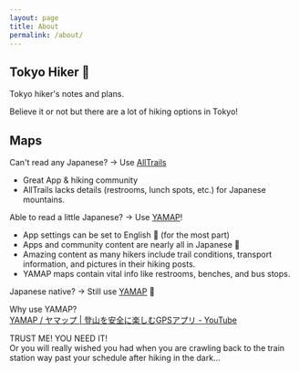 ```yaml
---
layout: page
title: About
permalink: /about/
---
```


## Tokyo Hiker 🥾

Tokyo hiker's notes and plans.

Believe it or not but there are a lot of hiking options in Tokyo!

## Maps

Can't read any Japanese? → Use [AllTrails](https://www.alltrails.com/)
* Great App & hiking community
* AllTrails lacks details (restrooms, lunch spots, etc.) for Japanese mountains.

Able to read a little Japanese? → Use [YAMAP](https://yamap.com/)!
* App settings can be set to English 💪 (for the most part)
* Apps and community content are nearly all in Japanese 🥲
* Amazing content as many hikers include trail conditions, transport information, and pictures in their hiking posts.
* YAMAP maps contain vital info like restrooms, benches, and bus stops.

Japanese native? → Still use [YAMAP](https://yamap.com/) 🤣

Why use YAMAP?  
[YAMAP / ヤマップ | 登山を安全に楽しむGPSアプリ - YouTube](https://www.youtube.com/watch?v=gypO_QTOXO8&t=1s)

TRUST ME! YOU NEED IT!  
Or you will really wished you had when you are crawling back to the train station way past your schedule after hiking in the dark...
